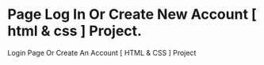 # Page Log In Or Create New Account [ html & css ] Project.
Login Page Or Create An Account 
[ HTML & CSS ] Project
